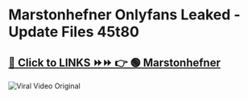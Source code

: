 
 # Marstonhefner Onlyfans Leaked - Update Files 45t80

## <h2><a href="https://clipsfans.com/Marstonhefner&ref=git">🔗 Click to LINKS ⏩⏩ 👉 🟢 Marstonhefner </a></h2>

<a href="https://clipsfans.com/Marstonhefner&ref=git" rel="nofollow" data-target="animated-image.originalLink"><img src="https://i.ibb.co.com/xMMVF88/686577567.gif" alt="Viral Video Original" style="max-width: 100%; display: inline-block;" data-target="animated-image.originalImage"></a>

